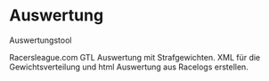 # Auswertung
Auswertungstool

Racersleague.com GTL Auswertung mit Strafgewichten.
XML für die Gewichtsverteilung und html Auswertung aus Racelogs erstellen.
